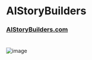 # AIStoryBuilders
### [AIStoryBuilders.com](https://AIStoryBuilders.com)
#
![image](https://github.com/ADefWebserver/AIStoryBuilders/assets/1857799/d3b68f41-5123-47bf-b5d2-b481cae20811)
